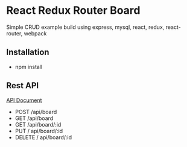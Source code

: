 # React Redux Router Board
Simple CRUD example build using express, mysql, react, redux, react-router, webpack

## Installation
* npm install

## Rest API
[API Document](https://documenter.getpostman.com/view/361668/RWTfyM4K#9b0bfafe-b65c-4c9d-9bb8-fc3fb8b24759)
* POST /api/board
* GET /api/board
* GET /api/board/:id
* PUT / api/board/:id
* DELETE / api/board/:id